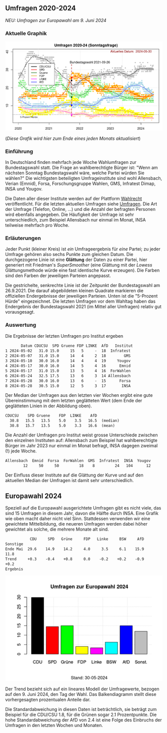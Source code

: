 
## Umfragen 2020-2024

*NEU: Umfragen zur Europawahl am 9. Juni 2024*


### Aktuelle Graphik

![Abb. Sonntagsfrage](umfrage_aktuell.png)

(*Diese Grafik wird hier zum Ende eines jeden Monats aktualisiert*)


### Einführung

In Deutschland finden mehrfach jede Woche Wahlumfragen zur Bundestagswahl statt. Die Frage an wahlberechtigte Bürger ist: "Wenn am nächsten Sonntag Bundestagswahl wäre, welche Partei würden Sie wählen?" Die wichtigsten beteiligten Umfrageinstitute sind wohl Allensbach, Verian (Emnid), Forsa, Forschungsgruppe Wahlen, GMS, Infratest Dimap, INSA und Yougov.

Die Daten aller dieser Institute werden auf der Plattform [Wahlrecht](https://www.wahlrecht.de/) veröffentlicht. Für die letzten aktuellen Umfragen siehe [Umfragen](https://www.wahlrecht.de/umfragen/). Die Art der Umfrage (Telefon, Online, ...) und die Anzahl der befragten Personen wird ebenfalls angegeben. Die Häufigkeit der Umfrage ist sehr unterschiedlich, zum Beispiel Allensbach nur einmal im Monat, INSA teilweise mehrfach pro Woche.


### Erläuterungen

Jeder Punkt (kleiner Kreis) ist *ein* Umfrageergebnis für *eine* Partei; zu jeder Umfrage gehören also sechs Punkte zum gleichen Datum. Die durchgezogene Linie ist eine **Glättung** der Daten zu einer Partei, hier generiert mit Friedman's *SuperSmoother* (eine Glättung mit der *Lowess* Glättungsmethode würde eine fast identische Kurve erzeugen). Die Farben sind den Farben der jeweiligen Parteien angepasst.

Die gestrichelte, senkrechte Linie ist der Zeitpunkt der Bundestagswahl am 26.9.2021. Die darauf abgebildeten kleinen Quadrate markieren die offiziellen Endergebnisse der jeweiligen Parteien. Unten ist die "5-Prozent Hürde" eingezeichnet. Die letzten Umfragen vor dem Wahltag haben das Endergebnis der Bundestagswahl 2021 (im Mittel aller Umfragen) relativ gut vorausgesagt.


### Auswertung

Die Ergebnisse der letzten Umfragen pro Institut ergeben

```
       Datum CDUCSU  SPD Gruene FDP LINKE  AfD   Institut
1 2024-05-02   31.0 15.0     15   5     -  18  Infratest
2 2024-05-07   31.0 15.0     14   4     2  18        GMS
3 2024-05-10   30.0 16.0     14   4     4  19     Yougov
4 2024-05-17   30.0 16.0     14   5     4  16      Emnid
5 2024-05-17   31.0 15.0     13   5     4  16  ForWahlen
6 2024-05-24   32.5 17.5     13   6     3  14 Allensbach
7 2024-05-28   30.0 16.0     13   6     -  15      Forsa
8 2024-05-28   30.5 15.0     12   5     3  17       INSA
```

Der Median der Umfragen aus den letzten vier Wochen ergibt eine gute Übereinstimmung mit dem letzten geglätteten Wert (dem Ende der geglätteten Linien in der Abbildung oben).

```
CDUCSU    SPD Gruene    FDP  LINKE    AfD 
  30.8   15.5   13.5    5.0    3.5   16.5  (median)
  30.8   15.7   13.5    5.0    3.3   16.6  (mean)
```

Die Anzahl der Umfragen pro Institut weist grosse Unterschiede zwischen den einzelnen Instituten auf: Allensbach zum Beispiel hat wahlberechtigte Bürger im Jahr 2023 nur einmal im Monat befragt, INSA dagegen zweimal (!) jede Woche.

```
Allensbach  Emnid  Forsa  ForWahlen  GMS  Infratest  INSA  Yougov 
        12     50     50         18    8         24   104      12
```

Der Einfluss dieser Institute auf die Glättung der Kurve und auf den aktuellen Median der Umfragen ist damit sehr unterschiedlich.


## Europawahl 2024

Speziell auf die Europawahl ausgerichtete Umfragen gibt es nicht viele, das sind 15 Umfragen in diesem Jahr, davon die Hälfte durch INSA. Eine Grafik wie oben macht daher nicht viel Sinn. Stattdessen verwenden wir eine gewichtete Mittelbildung, die neueren Umfragen werden dabei höher gewichtet als solche, die mehrere Monate alt sind.

```
           CDU     SPD   Grüne     FDP   Linke     BSW     AfD  Sonstige
Ende Mai  29.6    14.9    14.2     4.0     3.5     6.1    15.9      11.8
Trend     +0.3    -0.4    +0.8     0.0    -0.2    +0.2    -0.9      +0.2
Ergebnis
```

![](europawahl.png)

Der Trend bezieht sich auf ein lineares Modell der Umfragewerte, bezogen auf den 9. Juni 2024, den Tag der Wahl. Das Balkendiagramm stellt diese vorhergesagten prozentualen Anteile dar.

Die Standardabweichung in diesen Daten ist beträchtlich, sie beträgt zum Beispiel für die CDU/CSU 1.8, für die Grünen sogar 2.1 Prozentpunkte. Die hohe Standardabweichung der AfD von 2.4 ist eine Folge des Einbruchs der Umfragen in den letzten Wochen und Monaten.
